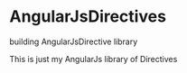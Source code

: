 # AngularJsDirectives
building AngularJsDirective library

This is just my AngularJs library of Directives
